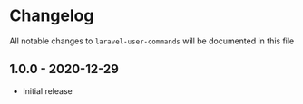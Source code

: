 # Changelog

All notable changes to `laravel-user-commands` will be documented in this file

## 1.0.0 - 2020-12-29
- Initial release

